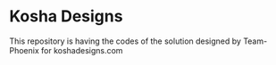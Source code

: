 # Kosha Designs
This repository is having the codes of the solution designed by Team- Phoenix for koshadesigns.com
